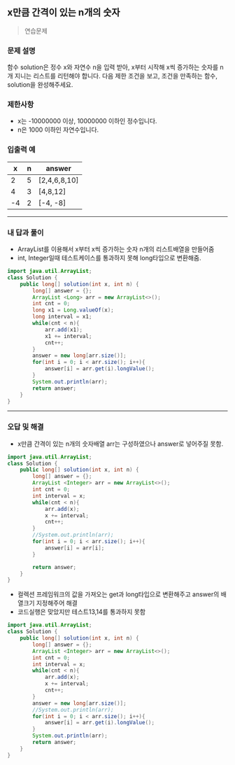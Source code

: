 ## x만큼 간격이 있는 n개의 숫자

> 연습문제

### 문제 설명

함수 solution은 정수 x와 자연수 n을 입력 받아, x부터 시작해 x씩 증가하는 숫자를 n개 지니는 리스트를 리턴해야 합니다. 다음 제한 조건을 보고, 조건을 만족하는 함수, solution을 완성해주세요.

### 제한사항

- x는 -10000000 이상, 10000000 이하인 정수입니다.
- n은 1000 이하인 자연수입니다.

### 입출력 예

| x    | n    | answer       |
| ---- | ---- | ------------ |
| 2    | 5    | [2,4,6,8,10] |
| 4    | 3    | [4,8,12]     |
| -4   | 2    | [-4, -8]     |

---

### 내 답과 풀이

- ArrayList를 이용해서 x부터 x씩 증가하는 숫자 n개의 리스트배열을 만들어줌
- int, Integer일때 테스트케이스를 통과하지 못해 long타입으로 변환해줌.


```java
import java.util.ArrayList;
class Solution {
    public long[] solution(int x, int n) {
        long[] answer = {};
        ArrayList <Long> arr = new ArrayList<>();
        int cnt = 0;
        long x1 = Long.valueOf(x);
        long interval = x1;
        while(cnt < n){
            arr.add(x1);
            x1 += interval;
            cnt++;
        }
        answer = new long[arr.size()];
        for(int i = 0; i < arr.size(); i++){
            answer[i] = arr.get(i).longValue();
        }
        System.out.println(arr);
        return answer;
    }
}
```

---

### 오답 및 해결

* x만큼 간격이 있는 n개의 숫자배열 arr는 구성하였으나 answer로 넣어주질 못함.


```java
import java.util.ArrayList;
class Solution {
    public long[] solution(int x, int n) {
        long[] answer = {};
        ArrayList <Integer> arr = new ArrayList<>();
        int cnt = 0;
        int interval = x;
        while(cnt < n){
            arr.add(x);
            x += interval;
            cnt++;
        }
        //System.out.println(arr);
        for(int i = 0; i < arr.size(); i++){
            answer[i] = arr[i];
        }

        return answer;
    }
}
```

- 컬렉션 프레임워크의 값을 가져오는 get과 long타입으로 변환해주고 answer의 배열크기 지정해주어 해결 
- 코드실행은 맞았지만 테스트13,14를 통과하지 못함

```java
import java.util.ArrayList;
class Solution {
    public long[] solution(int x, int n) {
        long[] answer = {};
        ArrayList <Integer> arr = new ArrayList<>();
        int cnt = 0;
        int interval = x;
        while(cnt < n){
            arr.add(x);
            x += interval;
            cnt++;
        }
        answer = new long[arr.size()];
        //System.out.println(arr);
        for(int i = 0; i < arr.size(); i++){
            answer[i] = arr.get(i).longValue();
        }
        System.out.println(arr);
        return answer;
    }
}
```

